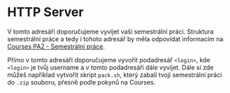 # HTTP Server

V tomto adresáři doporučujeme vyvíjet vaší semestrální práci. Struktura semestrální práce a tedy i tohoto adresář by měla odpovídat informacím na [Courses PA2 - Semestrální práce](https://courses.fit.cvut.cz/BI-PA2/semestral.html).

Přímo v tomto adresáři doporučujeme vyvořit podadresář `<login>`, kde `<login>` je tvůj username a v tomto podadresáři dále vyvíjet. Dále si zde můžeš například vytvořit skript `pack.sh`, který zabalí tvoji semestrální práci do `.zip` souboru, přesně podle pokynů na Courses.
